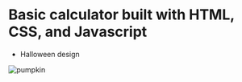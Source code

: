 # Basic calculator built with HTML, CSS, and Javascript
* Halloween design


![pumpkin](https://user-images.githubusercontent.com/24884380/186077795-9b5f9f28-e262-44bb-9d6d-33a7d9f1c060.jpg)
